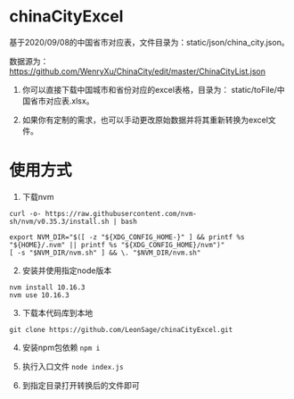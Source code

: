 # chinaCityExcel
基于2020/09/08的中国省市对应表，文件目录为：static/json/china_city.json。

数据源为：https://github.com/WenryXu/ChinaCity/edit/master/ChinaCityList.json

1. 你可以直接下载中国城市和省份对应的excel表格，目录为：  static/toFile/中国省市对应表.xlsx。

2. 如果你有定制的需求，也可以手动更改原始数据并将其重新转换为excel文件。

# 使用方式
1. 下载nvm
```
curl -o- https://raw.githubusercontent.com/nvm-sh/nvm/v0.35.3/install.sh | bash

export NVM_DIR="$([ -z "${XDG_CONFIG_HOME-}" ] && printf %s "${HOME}/.nvm" || printf %s "${XDG_CONFIG_HOME}/nvm")"
[ -s "$NVM_DIR/nvm.sh" ] && \. "$NVM_DIR/nvm.sh"
```

2. 安装并使用指定node版本
```
nvm install 10.16.3
nvm use 10.16.3
```

3. 下载本代码库到本地
```
git clone https://github.com/LeonSage/chinaCityExcel.git
```

4. 安装npm包依赖
  `npm i`

5. 执行入口文件
  `node index.js`

6. 到指定目录打开转换后的文件即可
